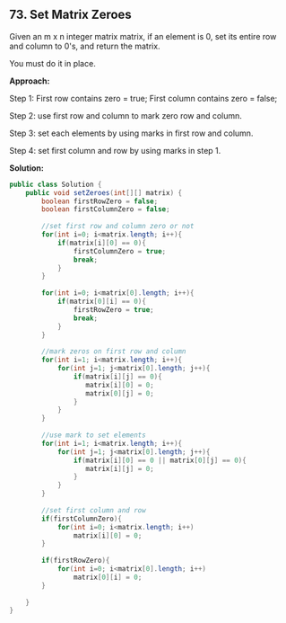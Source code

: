 ## 73. Set Matrix Zeroes

Given an m x n integer matrix matrix, if an element is 0, set its entire row and column to 0's, and return the matrix.

You must do it in place.

**Approach:**

Step 1:
First row contains zero = true;
First column contains zero = false;

Step 2: use first row and column to mark zero row and column.

Step 3: set each elements by using marks in first row and column.

Step 4: set first column and row by using marks in step 1.

**Solution:**

```java
public class Solution {
    public void setZeroes(int[][] matrix) {
        boolean firstRowZero = false;
        boolean firstColumnZero = false;
 
        //set first row and column zero or not
        for(int i=0; i<matrix.length; i++){
            if(matrix[i][0] == 0){
                firstColumnZero = true;
                break;
            }
        }
 
        for(int i=0; i<matrix[0].length; i++){
            if(matrix[0][i] == 0){
                firstRowZero = true;
                break;
            }
        }
 
        //mark zeros on first row and column
        for(int i=1; i<matrix.length; i++){
            for(int j=1; j<matrix[0].length; j++){
                if(matrix[i][j] == 0){
                   matrix[i][0] = 0;
                   matrix[0][j] = 0;
                }
            }
        }
 
        //use mark to set elements
        for(int i=1; i<matrix.length; i++){
            for(int j=1; j<matrix[0].length; j++){
                if(matrix[i][0] == 0 || matrix[0][j] == 0){
                   matrix[i][j] = 0;
                }
            }
        }
 
        //set first column and row
        if(firstColumnZero){
            for(int i=0; i<matrix.length; i++)
                matrix[i][0] = 0;
        }
 
        if(firstRowZero){
            for(int i=0; i<matrix[0].length; i++)
                matrix[0][i] = 0;
        }
 
    }
}
```